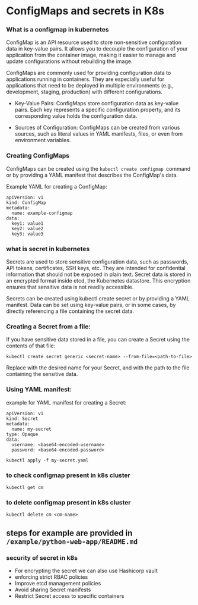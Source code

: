 # ConfigMaps and secrets in K8s

### What is a configmap in kubernetes

 ConfigMap is an API resource used to store non-sensitive configuration data in key-value pairs. It allows you to decouple the configuration of your application from the container image, making it easier to manage and update configurations without rebuilding the image.

ConfigMaps are commonly used for providing configuration data to applications running in containers. They are especially useful for applications that need to be deployed in multiple environments (e.g., development, staging, production) with different configurations.

- Key-Value Pairs: ConfigMaps store configuration data as key-value pairs. Each key represents a specific configuration property, and its corresponding value holds the configuration data.

- Sources of Configuration: ConfigMaps can be created from various sources, such as literal values in YAML manifests, files, or even from environment variables.

### Creating ConfigMaps
 
ConfigMaps can be created using the `kubectl create configmap `command or by providing a YAML manifest that describes the ConfigMap's data.

Example YAML for creating a ConfigMap:

```
apiVersion: v1
kind: ConfigMap
metadata:
  name: example-configmap
data:
  key1: value1
  key2: value2
  key3: value3

```

### what is secret in kubernetes

Secrets are used to store sensitive configuration data, such as passwords, API tokens, certificates, SSH keys, etc. They are intended for confidential information that should not be exposed in plain text.
Secret data is stored in an encrypted format inside etcd, the Kubernetes datastore. This encryption ensures that sensitive data is not readily accessible.

Secrets can be created using kubectl create secret or by providing a YAML manifest. Data can be set using key-value pairs, or in some cases, by directly referencing a file containing the secret data.

### Creating a Secret from a file:

If you have sensitive data stored in a file, you can create a Secret using the contents of that file:

```
kubectl create secret generic <secret-name> --from-file=<path-to-file>
```


Replace <secret-name> with the desired name for your Secret, and <path-to-file> with the path to the file containing the sensitive data.

###  Using YAML manifest:

 example for YAML manifest for creating a Secret:

```
apiVersion: v1
kind: Secret
metadata:
  name: my-secret
type: Opaque
data:
  username: <base64-encoded-username>
  password: <base64-encoded-password>

```

```
kubectl apply -f my-secret.yaml
```

### to check configmap present in k8s cluster

```
kubectl get cm
```

### to delete configmap present in k8s cluster

```
kubectl delete cm <cm-name>
```

## steps for example are provided in `/example/python-web-app/README.md`

### security of secret in k8s

- For encrypting the secret we can also use Hashicorp vault 
- enforcing strict RBAC policies
- Improve etcd management policies
- Avoid sharing Secret manifests
- Restrict Secret access to specific containers